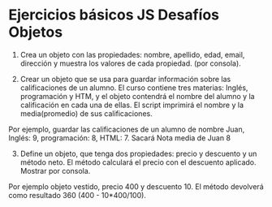 # Ejercicios básicos JS Desafíos Objetos

1. Crea un objeto con las propiedades: nombre, apellido, edad, email, dirección y muestra los valores de cada propiedad. (por consola).

2. Crear un objeto que se usa para guardar información sobre las calificaciones de un alumno. El curso contiene tres materias: Inglés, programación y HTM, y el objeto contendrá el nombre del alumno y la calificación en cada una de ellas. El script imprimirá el nombre y la media(promedio) de sus calificaciones.

Por ejemplo, guardar las calificaciones de un alumno de nombre Juan, Inglés: 9, programación: 8, HTML: 7. Sacará Nota media de Juan 8

3. Define un objeto, que tenga dos propiedades: precio y descuento y un método neto. El método calculará el precio con el descuento aplicado. Mostrar por consola.

Por ejemplo objeto vestido, precio 400 y descuento 10. El método devolverá como resultado 360 (400 - 10\*400/100).
